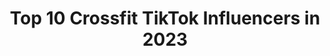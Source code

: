 ---
title: Top 10 Crossfit TikTok Influencers in 2023
description: >-
  Find top crossfit TikTok influencers in 2023. Most popular hashtags: #fyp #crossfit #foryou #duet.
platform: TikTok
hits: 371
text_top: Identify the top-rated TikTok accounts on inBeat.
text_bottom: Our database aggregates 371 TikTok influencers like this for you to collaborate.
profiles:
  - username: "doctorwho1109"
    fullname: >-
      DoctorWho11
    bio: >-
      #whoviansquad🤠#bowtiesarecool BFF @mark_kansas03 🤓☕️#Crossfit
    location: "United States"
    followers: 10000
    engagement: 1969
    commentsToLikes: 0.118201
    id: ck8ncg6utebeg0j7829pz1dyk
    verified: false
    hashtags: "#followher, #smile, #followhim, #comedy"
  - username: "leitomarchiori"
    fullname: >-
      Leonardo Marchiori
    bio: >-
      🔴 IG: @leitomarchiori CrossFit Coach +Music +Drawing +Martial Arts +Boludeces
    location: "Argentina"
    followers: 16300
    engagement: 1049
    commentsToLikes: 0.066964
    id: ckbf85nskyfou0j23wfez7vpw
    verified: false
    hashtags: "#humor, #consejosutiles, #cuarentena, #consejos"
  - username: "amberrnfit"
    fullname: >-
      AmberRNFit
    bio: >-
      👩🏽‍⚕️ RN ❤️ Heart Mom 🏋🏻‍♀️ Crossfit Fanatic 🦄 Unicorn 🙏🏻Psalm 31:25
    location: ""
    followers: 12700
    engagement: 1765
    commentsToLikes: 0.038710
    id: ckb9fg33p3wjh0j23d4f5q20l
    verified: false
    hashtags: "#familytime, #fyp, #foodfam, #scoobdance"
  - username: "stephenduh"
    fullname: >-
      Stephen Duhaime
    bio: >-
      Following back on ig⬆️ Jesus first #crossfitislife Tysmmm for 100k!
    location: "United States"
    followers: 110600
    engagement: 2157
    commentsToLikes: 0.019134
    id: ck8vtjo0fgin10j78pm9rk27s
    verified: false
    hashtags: "#viral, #fyp, #pov, #relatable"
  - username: "faria_maikon"
    fullname: >-
      Maikon Faria
    bio: >-
      Irmão do Michel Gestor Eng. Produção Crossfiteiro Insta @maikon_faria
    location: "Brazil"
    followers: 108300
    engagement: 1736
    commentsToLikes: 0.034931
    id: ckbwhyzxm2zvj0j23gtuba6tn
    verified: false
    hashtags: "#tiktok, #amordeirmao, #amor, #fyp"
  - username: "nickdompierre"
    fullname: >-
      nickdompierre
    bio: >-
      Zoe 🐶 CrossFit 🏋🏻‍♂️ Youtube 📺
    location: "United States"
    followers: 28100
    engagement: 979
    commentsToLikes: 0.041327
    id: ckbf7nv1ixlkh0j23fcbdhqkb
    verified: false
    hashtags: "#frenchie, #foryou, #crossfit, #foryoupage"
  - username: "matthstealsmiles"
    fullname: >-
      Matthew Cordaz
    bio: >-
      🇮🇹 Chiavari (Ge) Crossfit🏋️‍♀️Gamer 🎮Otaku 🦁Cosplay 🃏 LIVE stasera 23.30
    location: "Italy"
    followers: 9657
    engagement: 1122
    commentsToLikes: 0.130022
    id: ckbf1clurndva0j23lzt2gfvw
    verified: false
    hashtags: "#trend, #dpcm, #joker, #unicorn"
  - username: "oceaneb562"
    fullname: >-
      Oceaneb56🏋🏼‍♀️
    bio: >-
      Instagram 📷 oceaneb56 ↖️ 21 ans Crossfiteuse 💪🏻🏋🏼‍♀️
    location: "France"
    followers: 19600
    engagement: 923
    commentsToLikes: 0.046452
    id: ckbl12xwexuxw0j23lz1mfgej
    verified: false
    hashtags: "#foryou, #soeur, #transition, #pourtoi"
  - username: "tonton_fit"
    fullname: >-
      Tonton Fit
    bio: >-
      🎉 Fun & Crossfit 🏋🏻 #tontonfit
    location: "France"
    followers: 4772
    engagement: 700
    commentsToLikes: 0.050528
    id: ck9uw86tfuipj0j782ckesvl2
    verified: false
    hashtags: "#fun, #confinement, #confinement2, #trentenaire"
  - username: "daytonamoore"
    fullname: >-
      Daytona Moore (✿◠‿◠)
    bio: >-
      mama • makeup • CrossFit • sobriety • women empowerment • OF link below!
    location: "United States"
    followers: 77200
    engagement: 755
    commentsToLikes: 0.027293
    id: ckbf9lick0lnv0j23zh7i1w9d
    verified: false
    hashtags: "#heinzhalloween, #falldiy, #micellarrewind, #thatwitch"
---